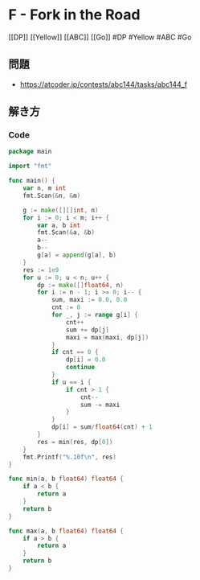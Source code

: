 # F - Fork in the Road
[[DP]] [[Yellow]] [[ABC]] [[Go]]
#DP #Yellow #ABC #Go 

## 問題
- https://atcoder.jp/contests/abc144/tasks/abc144_f

## 解き方
### Code
```go
package main

import "fmt"

func main() {
	var n, m int
	fmt.Scan(&n, &m)

	g := make([][]int, n)
	for i := 0; i < m; i++ {
		var a, b int
		fmt.Scan(&a, &b)
		a--
		b--
		g[a] = append(g[a], b)
	}
	res := 1e9
	for u := 0; u < n; u++ {
		dp := make([]float64, n)
		for i := n - 1; i >= 0; i-- {
			sum, maxi := 0.0, 0.0
			cnt := 0
			for _, j := range g[i] {
				cnt++
				sum += dp[j]
				maxi = max(maxi, dp[j])
			}
			if cnt == 0 {
				dp[i] = 0.0
				continue
			}
			if u == i {
				if cnt > 1 {
					cnt--
					sum -= maxi
				}
			}
			dp[i] = sum/float64(cnt) + 1
		}
		res = min(res, dp[0])
	}
	fmt.Printf("%.10f\n", res)
}

func min(a, b float64) float64 {
	if a < b {
		return a
	}
	return b
}

func max(a, b float64) float64 {
	if a > b {
		return a
	}
	return b
}
```